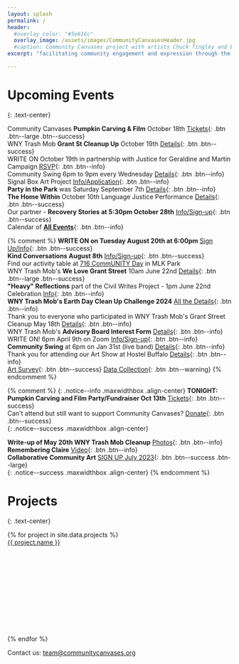 ```yaml
---
layout: splash
permalink: /
header:
  #overlay_color: "#5e616c"
  overlay_image: /assets/images/CommunityCanvasesHeader.jpg
  #caption: Community Canvases project with artists Chuck Tingley and Edreys Wajed
excerpt: "facilitating community engagement and expression through the arts"

---
```


# Upcoming Events
{: .text-center}

Community Canvases **Pumpkin Carving & Film** October 18th
    [Tickets](https://www.chateaubuffalo.com/suite-16-cinema-series){: .btn .btn--large .btn--success}<br>
WNY Trash Mob **Grant St Cleanup Up** October 19th
    [Details](/events/cleanup20241019/){: .btn .btn--success}<br>
WRITE ON October 19th in partnership with Justice for Geraldine and Martin Campaign
    [RSVP](https://kindfools.org/writeon/){: .btn .btn--info}<br>
Community Swing 6pm to 9pm every Wednesday [Details](
    https://www.facebook.com/communityswing){: .btn .btn--info}<br>
Signal Box Art Project [Info/Application](
    /signalboxes/northbuffalo/){: .btn .btn--info}<br>
**Party in the Park** was Saturday September 7th [Details]( 
    /events/partyinthepark20240907/){: .btn .btn--info}<br>
**The Home Within** October 10th Language Justice Performance
    [Details](https://www.facebook.com/events/1058078788608399){: .btn .btn--success}<br>
Our partner - **Recovery Stories at 5:30pm October 28th** [Info/Sign-up](
    https://kindfools.org/recoverystories/){: .btn .btn--success}<br>
Calendar of [**All Events**](
    /events/){: .btn .btn--info}<br>

{% comment %}
**WRITE ON on Tuesday August 20th at 6:00pm**
    [Sign Up/Info](https://kindfools.org/writeon/){: .btn .btn--success}<br>
**Kind Conversations August 8th** [Info/Sign-up](
    https://kindfools.org/kindconversations/){: .btn .btn--success}<br>
Find our activity table at [716 CommUNITY Day](
    https://www.eventbrite.com/e/716-community-day-tickets-884416271877
) in MLK Park<br>
WNY Trash Mob's **We Love Grant Street** 10am June 22nd [Details](
    /events/cleanup20240622/){: .btn .btn--large .btn--success}<br>
**"Heavy" Reflections** part of the Civil Writes Project - 1pm June 22nd Celebration
   [Info](https://kindfools.org/heavyreflections/){: .btn .btn--info}<br>
**WNY Trash Mob's Earth Day Clean Up Challenge 2024** [All the Details](
    /earthday2024/){: .btn .btn--info}<br>
Thank you to everyone who participated in WNY Trash Mob's Grant Street Cleanup May 18th [Details](
    /events/cleanup20240518/){: .btn .btn--info}<br>
WNY Trash Mob's **Advisory Board Interest Form** [Details](
    https://docs.google.com/forms/d/e/1FAIpQLSdEl97wl8-2h3utgQFutv624b2_dMh0bYoFICap5twcbq7ZXw/viewform?usp=sf_link   
){: .btn .btn--info}<br>
WRITE ON! 6pm April 9th on Zoom [Info/Sign-up](
    https://kindfools.org/writeon/){: .btn .btn--info}<br>
**Community Swing** at 6pm on Jan 31st (live band) [Details](
    https://www.facebook.com/communityswing
    ){: .btn .btn--info}<br>
Thank you for attending our Art Show at Hostel Buffalo [Details](
    /events/artshow20231111/){: .btn .btn--info}<br>
[Art Survey](
https://docs.google.com/forms/d/e/1FAIpQLSfaCyszcBCM1RKUOpB4O_wfKkR5dA8_oXpwG9IQlASn7kwXgQ/viewform
){: .btn .btn--success} [Data Collection](
https://docs.google.com/forms/d/e/1FAIpQLSe_z314Lh2i1LRe87zYxUFVd2iWS8pYDOx-iyihX5yIL8qbcw/viewform
){: .btn .btn--warning}
{% endcomment %}

{% comment %}
{: .notice--info .maxwidthbox .align-center}
**TONIGHT: Pumpkin Carving and Film Party/Fundraiser Oct 13th** [Tickets](
    https://www.chateaubuffalo.com/suite-16-cinema-series
    ){: .btn .btn--success}<br>
Can't attend but still want to support Community Canvases? [Donate](/donate/
    ){: .btn .btn--success}<br>
{: .notice--success .maxwidthbox .align-center}

**Write-up of May 20th WNY Trash Mob Cleanup** [Photos](https://www.instagram.com/p/CsjYMIIO8PR/){: .btn .btn--info}<br>
**Remembering Claire** [Video](https://kindfools.org/videos/let-them-be/){: .btn .btn--info}<br>
**Collaborative Community Art** [SIGN UP July 2023](/events/communityartsummer2023/){: .btn .btn--success .btn--large}<br>
{: .notice--success .maxwidthbox .align-center}
{% endcomment %}

# Projects
{: .text-center}

<div class="grid">
    {% for project in site.data.projects %}
        <div class="grid-item">
            <a alt="{{ project.name }}" href="{{ project.link }}" title="{{ project.name }}">
                <div class="panel panel-default">
                    <div class="panel-heading">
                        {{ project.name }}
                    </div>
                    <div class="panel-body" style="background: url('{{ project.image }}') no-repeat; background-size: cover; min-height: 200px;"></div>
                </div>
            </a>
        </div>
    {% endfor %}
</div>

Contact us: [team@communitycanvases.org](mailto:team@communitycanvases.org)

